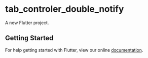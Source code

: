 # tab_controler_double_notify

A new Flutter project.

## Getting Started

For help getting started with Flutter, view our online
[documentation](http://flutter.io/).
